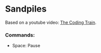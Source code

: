 # Sandpiles

Based on a youtube video: [The Coding Train](https://youtu.be/diGjw5tghYU).

### Commands:

+ Space: Pause
